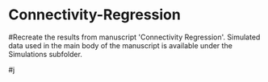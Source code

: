 # Connectivity-Regression

#Recreate the results from manuscript 'Connectivity Regression'. Simulated data used in the main body of the manuscript is available under the Simulations subfolder.

#j

